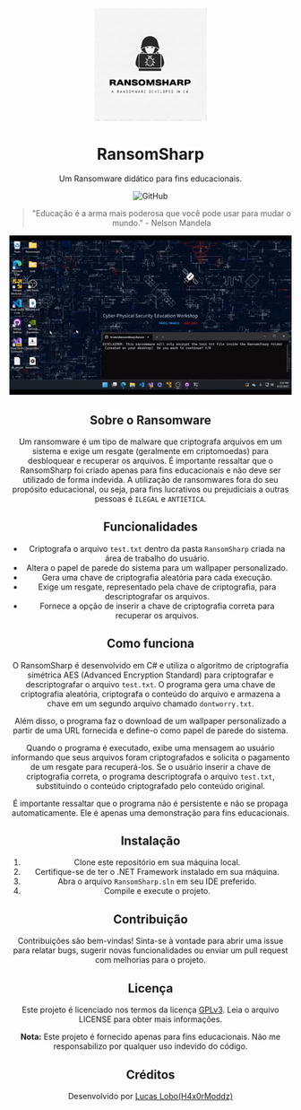 <div align="center">
  <img src="https://github.com/H4x0rModdz/RansomSharp/raw/main/RansomSharp_logo.png" alt="Logo do Projeto" width="200">

  # RansomSharp

  Um Ransomware didático para fins educacionais.

  ![GitHub](https://img.shields.io/github/license/H4x0rModdz/RansomSharp.svg)

  > "Educação é a arma mais poderosa que você pode usar para mudar o mundo." - Nelson Mandela

  <!-- Imagem ou GIF demonstrando o funcionamento do projeto -->

  ![Demonstração do RansomSharp](demo.gif)

  ## Sobre o Ransomware

  Um ransomware é um tipo de malware que criptografa arquivos em um sistema e exige um resgate (geralmente em criptomoedas) para desbloquear e recuperar os arquivos. É importante ressaltar que o RansomSharp foi criado apenas para fins educacionais e não deve ser utilizado de forma indevida. A utilização de ransomwares fora do seu propósito educacional, ou seja, para fins lucrativos ou prejudiciais a outras pessoas é `ILEGAL` e `ANTIÉTICA`.

  ## Funcionalidades

  - Criptografa o arquivo `test.txt` dentro da pasta `RansomSharp` criada na área de trabalho do usuário.
  - Altera o papel de parede do sistema para um wallpaper personalizado.
  - Gera uma chave de criptografia aleatória para cada execução.
  - Exige um resgate, representado pela chave de criptografia, para descriptografar os arquivos.
  - Fornece a opção de inserir a chave de criptografia correta para recuperar os arquivos.

  ## Como funciona

  O RansomSharp é desenvolvido em C# e utiliza o algoritmo de criptografia simétrica AES (Advanced Encryption Standard) para criptografar e descriptografar o arquivo `test.txt`. O programa gera uma chave de criptografia aleatória, criptografa o conteúdo do arquivo e armazena a chave em um segundo arquivo chamado `dontworry.txt`.

  Além disso, o programa faz o download de um wallpaper personalizado a partir de uma URL fornecida e define-o como papel de parede do sistema.

  Quando o programa é executado, exibe uma mensagem ao usuário informando que seus arquivos foram criptografados e solicita o pagamento de um resgate para recuperá-los. Se o usuário inserir a chave de criptografia correta, o programa descriptografa o arquivo `test.txt`, substituindo o conteúdo criptografado pelo conteúdo original.

  É importante ressaltar que o programa não é persistente e não se propaga automaticamente. Ele é apenas uma demonstração para fins educacionais.

  ## Instalação

  1. Clone este repositório em sua máquina local.
  2. Certifique-se de ter o .NET Framework instalado em sua máquina.
  3. Abra o arquivo `RansomSharp.sln` em seu IDE preferido.
  4. Compile e execute o projeto.

  ## Contribuição

  Contribuições são bem-vindas! Sinta-se à vontade para abrir uma issue para relatar bugs, sugerir novas funcionalidades ou enviar um pull request com melhorias para o projeto.

  ## Licença

  Este projeto é licenciado nos termos da licença [GPLv3](LICENSE). Leia o arquivo LICENSE para obter mais informações.

  **Nota:** Este projeto é fornecido apenas para fins educacionais. Não me responsabilizo por qualquer uso indevido do código.

  ## Créditos

  Desenvolvido por [Lucas Lobo(H4x0rModdz)](https://github.com/H4x0rModdz)

</div>
